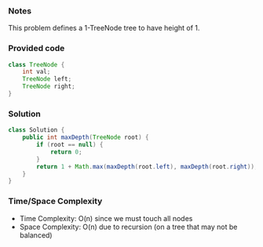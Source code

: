 ### Notes

This problem defines a 1-TreeNode tree to have height of 1.

### Provided code

```java
class TreeNode {
    int val;
    TreeNode left;
    TreeNode right;
}
```

### Solution

```java
class Solution {
    public int maxDepth(TreeNode root) {
        if (root == null) {
            return 0;
        }
        return 1 + Math.max(maxDepth(root.left), maxDepth(root.right));
    }
}
```

### Time/Space Complexity

- Time Complexity: O(n) since we must touch all nodes
- Space Complexity: O(n) due to recursion (on a tree that may not be balanced)
